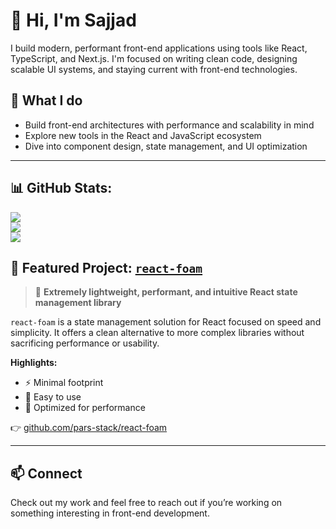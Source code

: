 # 👋 Hi, I'm Sajjad

I build modern, performant front-end applications using tools like React, TypeScript, and Next.js. I'm focused on writing clean code, designing scalable UI systems, and staying current with front-end technologies.

## 🚀 What I do

* Build front-end architectures with performance and scalability in mind
* Explore new tools in the React and JavaScript ecosystem
* Dive into component design, state management, and UI optimization

---
## 📊 GitHub Stats:
![](https://github-readme-stats.vercel.app/api?username=maleki-dev&theme=dark&hide_border=false&include_all_commits=false&count_private=true)<br/>
![](https://github-readme-streak-stats.herokuapp.com/?user=maleki-dev&theme=dark&hide_border=false)<br/>
![](https://github-readme-stats.vercel.app/api/top-langs/?username=maleki-dev&theme=dark&hide_border=false&include_all_commits=false&count_private=true&layout=compact)

## 🧪 Featured Project: [`react-foam`](https://github.com/pars-stack/react-foam)

> 🫧 **Extremely lightweight, performant, and intuitive React state management library**

`react-foam` is a state management solution for React focused on speed and simplicity.
It offers a clean alternative to more complex libraries without sacrificing performance or usability.

**Highlights:**

* ⚡️ Minimal footprint
* 🧠 Easy to use
* 🚀 Optimized for performance

👉 [github.com/pars-stack/react-foam](https://github.com/pars-stack/react-foam)

---

## 📫 Connect

Check out my work and feel free to reach out if you’re working on something interesting in front-end development.
